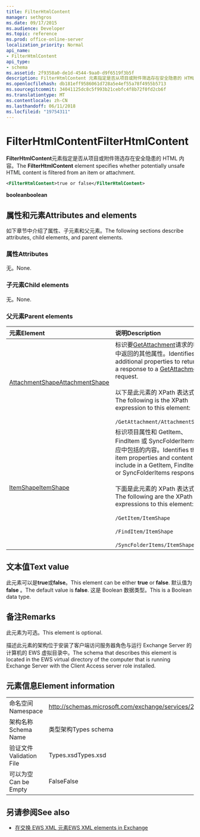 ```yaml
---
title: FilterHtmlContent
manager: sethgros
ms.date: 09/17/2015
ms.audience: Developer
ms.topic: reference
ms.prod: office-online-server
localization_priority: Normal
api_name:
- FilterHtmlContent
api_type:
- schema
ms.assetid: 2f9358a0-de1d-4544-9aa0-d9f6519f3b5f
description: FilterHtmlContent 元素指定是否从项目或附件筛选存在安全隐患的 HTML 内容。
ms.openlocfilehash: db181eff9586061d728a5e4ef55a78f4955b5713
ms.sourcegitcommit: 34041125dc8c5f993b21cebfc4f8b72f0fd2cb6f
ms.translationtype: MT
ms.contentlocale: zh-CN
ms.lasthandoff: 06/11/2018
ms.locfileid: "19754311"
---
```

# <a name="filterhtmlcontent"></a><span data-ttu-id="9f618-103">FilterHtmlContent</span><span class="sxs-lookup"><span data-stu-id="9f618-103">FilterHtmlContent</span></span>

<span data-ttu-id="9f618-104">**FilterHtmlContent**元素指定是否从项目或附件筛选存在安全隐患的 HTML 内容。</span><span class="sxs-lookup"><span data-stu-id="9f618-104">The **FilterHtmlContent** element specifies whether potentially unsafe HTML content is filtered from an item or attachment.</span></span> 
  
```xml
<FilterHtmlContent>true or false</FilterHtmlContent>
```

 <span data-ttu-id="9f618-105">**boolean**</span><span class="sxs-lookup"><span data-stu-id="9f618-105">**boolean**</span></span>
## <a name="attributes-and-elements"></a><span data-ttu-id="9f618-106">属性和元素</span><span class="sxs-lookup"><span data-stu-id="9f618-106">Attributes and elements</span></span>

<span data-ttu-id="9f618-107">如下章节中介绍了属性、子元素和父元素。</span><span class="sxs-lookup"><span data-stu-id="9f618-107">The following sections describe attributes, child elements, and parent elements.</span></span>
  
### <a name="attributes"></a><span data-ttu-id="9f618-108">属性</span><span class="sxs-lookup"><span data-stu-id="9f618-108">Attributes</span></span>

<span data-ttu-id="9f618-109">无。</span><span class="sxs-lookup"><span data-stu-id="9f618-109">None.</span></span>
  
### <a name="child-elements"></a><span data-ttu-id="9f618-110">子元素</span><span class="sxs-lookup"><span data-stu-id="9f618-110">Child elements</span></span>

<span data-ttu-id="9f618-111">无。</span><span class="sxs-lookup"><span data-stu-id="9f618-111">None.</span></span>
  
### <a name="parent-elements"></a><span data-ttu-id="9f618-112">父元素</span><span class="sxs-lookup"><span data-stu-id="9f618-112">Parent elements</span></span>

|<span data-ttu-id="9f618-113">**元素**</span><span class="sxs-lookup"><span data-stu-id="9f618-113">**Element**</span></span>|<span data-ttu-id="9f618-114">**说明**</span><span class="sxs-lookup"><span data-stu-id="9f618-114">**Description**</span></span>|
|:-----|:-----|
|[<span data-ttu-id="9f618-115">AttachmentShape</span><span class="sxs-lookup"><span data-stu-id="9f618-115">AttachmentShape</span></span>](attachmentshape.md) <br/> | <span data-ttu-id="9f618-116">标识要[GetAttachment](getattachment.md)请求的响应中返回的其他属性。</span><span class="sxs-lookup"><span data-stu-id="9f618-116">Identifies additional properties to return in a response to a [GetAttachment](getattachment.md) request.</span></span>  <br/><br/>  <span data-ttu-id="9f618-117">以下是此元素的 XPath 表达式：</span><span class="sxs-lookup"><span data-stu-id="9f618-117">The following is the XPath expression to this element:</span></span> <br/> <br/>  `/GetAttachment/AttachmentShape` <br/> |
|[<span data-ttu-id="9f618-118">ItemShape</span><span class="sxs-lookup"><span data-stu-id="9f618-118">ItemShape</span></span>](itemshape.md) <br/> | <span data-ttu-id="9f618-119">标识项目属性和 GetItem、 FindItem 或 SyncFolderItems 响应中包括的内容。</span><span class="sxs-lookup"><span data-stu-id="9f618-119">Identifies the item properties and content to include in a GetItem, FindItem, or SyncFolderItems response.</span></span>  <br/> <br/> <span data-ttu-id="9f618-120">下面是此元素的 XPath 表达式：</span><span class="sxs-lookup"><span data-stu-id="9f618-120">The following are the XPath expressions to this element:</span></span> <br/> <br/>  `/GetItem/ItemShape`<br/> <br/>  `/FindItem/ItemShape`<br/> <br/>  `/SyncFolderItems/ItemShape` <br/> |
   
## <a name="text-value"></a><span data-ttu-id="9f618-121">文本值</span><span class="sxs-lookup"><span data-stu-id="9f618-121">Text value</span></span>

<span data-ttu-id="9f618-122">此元素可以是**true**或**false**。</span><span class="sxs-lookup"><span data-stu-id="9f618-122">This element can be either **true** or **false**.</span></span> <span data-ttu-id="9f618-123">默认值为 **false** 。</span><span class="sxs-lookup"><span data-stu-id="9f618-123">The default value is **false**.</span></span> <span data-ttu-id="9f618-124">这是 Boolean 数据类型。</span><span class="sxs-lookup"><span data-stu-id="9f618-124">This is a Boolean data type.</span></span>
  
## <a name="remarks"></a><span data-ttu-id="9f618-125">备注</span><span class="sxs-lookup"><span data-stu-id="9f618-125">Remarks</span></span>

<span data-ttu-id="9f618-126">此元素为可选。</span><span class="sxs-lookup"><span data-stu-id="9f618-126">This element is optional.</span></span>
  
<span data-ttu-id="9f618-127">描述此元素的架构位于安装了客户端访问服务器角色与运行 Exchange Server 的计算机的 EWS 虚拟目录中。</span><span class="sxs-lookup"><span data-stu-id="9f618-127">The schema that describes this element is located in the EWS virtual directory of the computer that is running Exchange Server with the Client Access server role installed.</span></span>
  
## <a name="element-information"></a><span data-ttu-id="9f618-128">元素信息</span><span class="sxs-lookup"><span data-stu-id="9f618-128">Element information</span></span>

|||
|:-----|:-----|
|<span data-ttu-id="9f618-129">命名空间</span><span class="sxs-lookup"><span data-stu-id="9f618-129">Namespace</span></span>  <br/> |http://schemas.microsoft.com/exchange/services/2006/types  <br/> |
|<span data-ttu-id="9f618-130">架构名称</span><span class="sxs-lookup"><span data-stu-id="9f618-130">Schema Name</span></span>  <br/> |<span data-ttu-id="9f618-131">类型架构</span><span class="sxs-lookup"><span data-stu-id="9f618-131">Types schema</span></span>  <br/> |
|<span data-ttu-id="9f618-132">验证文件</span><span class="sxs-lookup"><span data-stu-id="9f618-132">Validation File</span></span>  <br/> |<span data-ttu-id="9f618-133">Types.xsd</span><span class="sxs-lookup"><span data-stu-id="9f618-133">Types.xsd</span></span>  <br/> |
|<span data-ttu-id="9f618-134">可以为空</span><span class="sxs-lookup"><span data-stu-id="9f618-134">Can be Empty</span></span>  <br/> |<span data-ttu-id="9f618-135">False</span><span class="sxs-lookup"><span data-stu-id="9f618-135">False</span></span>  <br/> |
   
## <a name="see-also"></a><span data-ttu-id="9f618-136">另请参阅</span><span class="sxs-lookup"><span data-stu-id="9f618-136">See also</span></span>

- [<span data-ttu-id="9f618-137">在交换 EWS XML 元素</span><span class="sxs-lookup"><span data-stu-id="9f618-137">EWS XML elements in Exchange</span></span>](ews-xml-elements-in-exchange.md)

